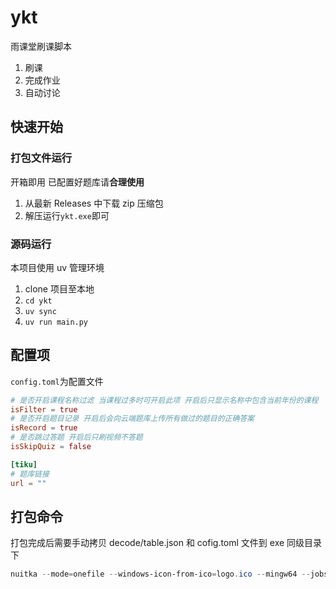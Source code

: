 # ykt

雨课堂刷课脚本

1. 刷课
2. 完成作业
3. 自动讨论

## 快速开始

### 打包文件运行

开箱即用 已配置好题库请**合理使用**

1. 从最新 Releases 中下载 zip 压缩包
2. 解压运行`ykt.exe`即可

### 源码运行

本项目使用 uv 管理环境

1. clone 项目至本地
2. `cd ykt`
3. `uv sync`
4. `uv run main.py`

## 配置项

`config.toml`为配置文件

```toml
# 是否开启课程名称过滤 当课程过多时可开启此项 开启后只显示名称中包含当前年份的课程
isFilter = true
# 是否开启题目记录 开启后会向云端题库上传所有做过的题目的正确答案
isRecord = true
# 是否跳过答题 开启后只刷视频不答题
isSkipQuiz = false

[tiku]
# 题库链接
url = ""
```

## 打包命令

打包完成后需要手动拷贝 decode/table.json 和 cofig.toml 文件到 exe 同级目录下

```powershell
nuitka --mode=onefile --windows-icon-from-ico=logo.ico --mingw64 --jobs=8 --include-data-files=decode/table.json=decode/table.json  --include-package=websockets  --output-dir=output main.py
```
